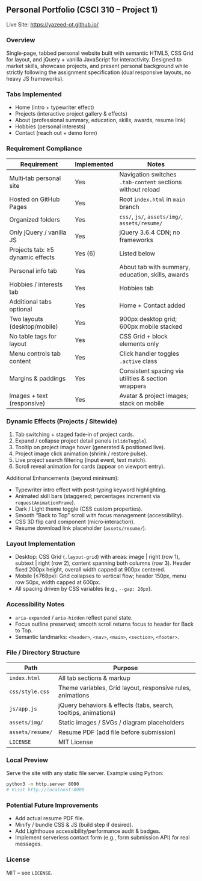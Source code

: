 ## Personal Portfolio (CSCI 310 – Project 1)

Live Site: https://yazeed-ot.github.io/

### Overview
Single‑page, tabbed personal website built with semantic HTML5, CSS Grid for layout, and jQuery + vanilla JavaScript for interactivity. Designed to market skills, showcase projects, and present personal background while strictly following the assignment specification (dual responsive layouts, no heavy JS frameworks).

### Tabs Implemented
- Home (intro + typewriter effect)
- Projects (interactive project gallery & effects)
- About (professional summary, education, skills, awards, resume link)
- Hobbies (personal interests)
- Contact (reach out + demo form)

### Requirement Compliance
| Requirement | Implemented | Notes |
|-------------|-------------|-------|
| Multi‑tab personal site | Yes | Navigation switches `.tab-content` sections without reload |
| Hosted on GitHub Pages | Yes | Root `index.html` in `main` branch |
| Organized folders | Yes | `css/`, `js/`, `assets/img/`, `assets/resume/` |
| Only jQuery / vanilla JS | Yes | jQuery 3.6.4 CDN; no frameworks |
| Projects tab: ≥5 dynamic effects | Yes (6) | Listed below |
| Personal info tab | Yes | About tab with summary, education, skills, awards |
| Hobbies / interests tab | Yes | Hobbies tab |
| Additional tabs optional | Yes | Home + Contact added |
| Two layouts (desktop/mobile) | Yes | 900px desktop grid; 600px mobile stacked |
| No table tags for layout | Yes | CSS Grid + block elements only |
| Menu controls tab content | Yes | Click handler toggles `.active` class |
| Margins & paddings | Yes | Consistent spacing via utilities & section wrappers |
| Images + text (responsive) | Yes | Avatar & project images; stack on mobile |

### Dynamic Effects (Projects / Sitewide)
1. Tab switching + staged fade‑in of project cards.
2. Expand / collapse project detail panels (`slideToggle`).
3. Tooltip on project image hover (generated & positioned live).
4. Project image click animation (shrink / restore pulse).
5. Live project search filtering (input event, text match).
6. Scroll reveal animation for cards (appear on viewport entry).

Additional Enhancements (beyond minimum):
- Typewriter intro effect with post‑typing keyword highlighting.
- Animated skill bars (staggered; percentages increment via `requestAnimationFrame`).
- Dark / Light theme toggle (CSS custom properties).
- Smooth “Back to Top” scroll with focus management (accessibility).
- CSS 3D flip card component (micro‑interaction).
- Resume download link placeholder (`assets/resume/`).

### Layout Implementation
- Desktop: CSS Grid (`.layout-grid`) with areas: image | right (row 1), subtext | right (row 2), content spanning both columns (row 3). Header fixed 200px height, overall width capped at 900px centered.
- Mobile (≤768px): Grid collapses to vertical flow; header 150px, menu row 50px, width capped at 600px.
- All spacing driven by CSS variables (e.g., `--gap: 20px`).

### Accessibility Notes
- `aria-expanded` / `aria-hidden` reflect panel state.
- Focus outline preserved; smooth scroll returns focus to header for Back to Top.
- Semantic landmarks: `<header>`, `<nav>`, `<main>`, `<section>`, `<footer>`.

### File / Directory Structure
| Path | Purpose |
|------|---------|
| `index.html` | All tab sections & markup |
| `css/style.css` | Theme variables, Grid layout, responsive rules, animations |
| `js/app.js` | jQuery behaviors & effects (tabs, search, tooltips, animations) |
| `assets/img/` | Static images / SVGs / diagram placeholders |
| `assets/resume/` | Resume PDF (add file before submission) |
| `LICENSE` | MIT License |

### Local Preview
Serve the site with any static file server. Example using Python:
```bash
python3 -m http.server 8000
# Visit http://localhost:8000
```

### Potential Future Improvements
- Add actual resume PDF file.
- Minify / bundle CSS & JS (build step if desired).
- Add Lighthouse accessibility/performance audit & badges.
- Implement serverless contact form (e.g., form submission API) for real messages.

### License
MIT – see `LICENSE`.

